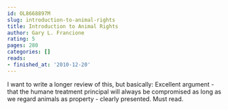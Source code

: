 ```yaml
---
id: OL8668897M
slug: introduction-to-animal-rights
title: Introduction to Animal Rights
author: Gary L. Francione
rating: 5
pages: 280
categories: []
reads:
- finished_at: '2010-12-20'
---
```

I want to write a longer review of this, but basically: Excellent argument - that the humane treatment principal will always be compromised as long as we regard animals as property - clearly presented. Must read.
